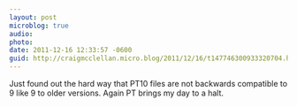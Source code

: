 ```yaml
---
layout: post
microblog: true
audio: 
photo: 
date: 2011-12-16 12:33:57 -0600
guid: http://craigmcclellan.micro.blog/2011/12/16/t147746300933320704.html
---
```

Just found out the hard way that PT10 files are not backwards compatible to 9 like 9 to older versions. Again PT brings my day to a halt.

